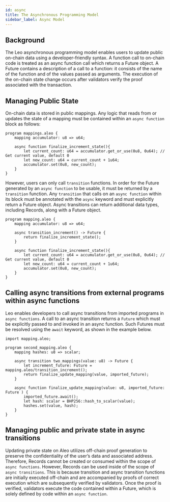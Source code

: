```yaml
---
id: async
title: The Asynchronous Programming Model
sidebar_label: Async Model
---
```


## Background

The Leo asynchronous programming model enables users to update public on-chain data using a developer-friendly syntax.  A function call to on-chain code is treated as an async function call which returns a Future object.  A Future contains a description of a call to a function: it consists of the name of the function and of the values passed as arguments.  The execution of the on-chain state change occurs after validators verify the proof associated with the transaction. 


## Managing Public State

On-chain data is stored in public mappings.  Any logic that reads from or updates the state of a mapping must be contained within an `async function` block as follows: 

```leo
program mappings.aleo {
    mapping accumulator: u8 => u64;

    async function finalize_increment_state(){
        let current_count: u64 = accumulator.get_or_use(0u8, 0u64); // Get current value, default 0
        let new_count: u64 = current_count + 1u64;
        accumulator.set(0u8, new_count);
    }
}
```

However, users can only call `transition` functions.  In order for the Future generated by an `async function` to be usable, it must be returned by a `transition` function.  Any `transition` that calls on an `async function` within its block must be annotated with the `async` keyword and must explicitly return a Future object.  Async transitions can return additional data types, including Records, along with a Future object.

```leo
program mapping.aleo {
    mapping accumulator: u8 => u64;
    
    async transition_increment() -> Future {
        return finalize_increment_state();
    }

    async function finalize_increment_state(){
        let current_count: u64 = accumulator.get_or_use(0u8, 0u64); // Get current value, default 0
        let new_count: u64 = current_count + 1u64;
        accumulator.set(0u8, new_count);
    }
}
```


## Calling async transitions from external programs within async functions

Leo enables developers to call async transitions from imported programs in `async functions`.  A call to an async transition returns a `Future` which must be explicitly passed to and invoked in an async function.  Such Futures must be resolved using the `await` keyword, as shown in the example below.

```leo
import mapping.aleo;

program second_mapping.aleo {
	mapping hashes: u8 => scalar;

    async transition two_mappings(value: u8) -> Future {
        let increment_future: Future = mapping.aleo/transition_increment();
        return finalize_update_mapping(value, imported_future); 
    } 

    async function finalize_update_mapping(value: u8, imported_future: Future ) {
	    imported_future.await();
	    let hash: scalar = BHP256::hash_to_scalar(value);
        hashes.set(value, hash);
    }
}
```


## Managing public and private state in async transitions

Updating private state on Aleo utilizes off-chain proof generation to preserve the confidentiality of the user’s data and associated address.  Therefore, Records cannot be created or consumed within the scope of `async functions`.  However, Records can be used inside of the scope of `async transitions`.  This is because transition and async transition functions are initially executed off-chain and are accompanied by proofs of correct execution which are subsequently verified by validators.  Once the proof is verified, validators execute the code contained within a Future, which is solely defined by code within an `async function`.  
